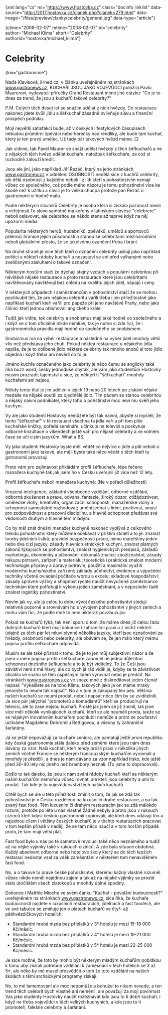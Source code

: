 
{xml:lang="cs" ns="https://www.hostovka.cz" class="docinfo linklist" data-source="http://2017.hostovka.cz/clanek.php?clanek=279.html" data-image="/files/preview/clanky/celebrity/general.jpg" data-type="article"}

{ctime="2008-02-07" mtime="2008-02-07" id="celebrity" author="Michael Klíma" short="Celebrity" authorid="hostovka/michael_klima"}

# Celebrity

<!-- generated attribute kw by user_udpatekw.sh on 2020-04-25, do not edit -->

{kw="gastronomie"}

Naďa Klavisová, iHned.cz, v článku uveřejněném na stránkách www.gastronews.cz, KUCHAŘI JSOU JAKO VOJEVŮDCI položila Pavlu Maurerovi, vydavateli příručky Grand Restauant mimo jiné otázku: "Co je to dnes za trend, že jsou z kuchařů takové celebrity?"

P.M. Celých těch deset let se snažím udělat z nich hvězdy. Do restaurace nakonec jdete kvůli jídlu a šéfkuchař zásadně ovlivňuje slávu a finanční prospěch podniku.

Mojí největší satisfakcí bude, až v českých lifestylových časopisech nebudou průměrní zpěváci nebo herečky nad rendlíky, ale bude tam kuchař, který je ten pravý umělec. Už tady pár takových hvězd máme. □

Jak vidíme, tak Pavel Maurer se snaží udělat hvězdy z těch šéfkuchařů a ne z nějakých těch hvězd udělat kuchaře, natožpak šéfkuchaře, za což si rozhodně zalouží kredit.

Jsou ale jiní, jako například Jiří Řezáč, který na jeho stránkách www.gastronew.cz v oddělení OSOBNOSTI nedělá sice z kuchřů celebrity, ale dělá osobnost z každého neboli i z lidí kteří s pohostinstvím nemají vůbec co společného, což podle mého názoru je tomu pohostinství více ke škodě než k užitku a navíc je to veliká chucpa protože pan Řezáč o gastronomii ví hodně málo.

Podle některých slovníků Celebrity je osoba která si získala pozonost medií a veřejnosti.To slovo samotné má kořeny v latinském slovese "celebrere" neboli oslavovat, ale celebritou se někdo stane až teprve když na něj upozorní media.

Popularita některých herců, hudebníků, zpěváků, umělců a sportovců překročí hranice jejich působnosti a stanou se celebritami mezinárodními neboli globálními přesto, že se takolvému ozančení třeba i bráni.

Na druhé straně je více těch kteří o označení celebrity usilují jako například politici a někteří rádoby kuchaři a nezastaví se ani před vylhanými nebo zveličenými zásluhami o takové označení.

Některým hostům stačí že dýchají stejný vzduch s populární celebritou při návštěvě nějaké restaurace a proto restaurace které jsou celebritami navštěvovány navštěvují bez ohledu na kvalittu jejich jídel, nápojů i ceny.

V některých případech i zaměstnancům v pohostinství stačí že se mohou pochluubit tím, že pro nějakou celebritu vařili třeba i jen příležitostně jako například kuchaři kteří vařili pro papeže při jeho návštěvě Prahy, nebo jako číšníci kteří jednou obluhovali anglckého krále.

Tudíž jak vidíte, tak celebrity a snobismus mají také hodně co společného a i když se o tom oficiálně nikde nemluví, tak je nutno si zde říci, že i gastronomická pravidla mají hodně co společného se snobismem.

Snobismus má na výběr restaurace a následně na výběr jídel mnohdy větší vliv než představa jeho chuti. Pokud někteá restaurace u nějakého jídla napíše, že je to oblibené jídlo některé celebrity tak mnoho snobů si toto jídlo objedná i když třeba ani nevědí co to je.

Jméno kuchře označeného jako celebrity je něco čemu se anglicky také řiká buzz word, česky jednoduše chyták, ale vám jako studentům Hostovky musím prozradit tajemství a sice, že někteří ti "šéfkuchaři" mnohdy kuchařemi ani nejsou.

Někdy tento titul je jim udělen v jejich 19 nebo 20 letech po získání nějaké medaile na nějaké soutěi za ojedinělé jídlo. Tím pádem se stanou celebritou a nějaký naivní podnikatel, který toho o pohstinství moc neví mu svěří jeho kuchyni.

Vy ale jako studenti Hostovky nemůžete být tak naivní, abyste si mysleli, že tento "šéfkuchař" v té restauaci všechna ta jídla vaří a při tom píše kuchařské knížky, pořádá semináře, učinkuje na televizi a poskytuje odborné knzultace o víkendech ještě vaří pro nějaké celebrity a ve volném čase se učí cizím jazykům. What a BS.

Vy jako studenti Hostovky byste měli vědět co nejvíce o jídle a pití neboli o gastronomii jako takové, ale měli byste také něco vědět o těch kteří tu gstronomii provozují.

Proto vám pro zajímavost přikládám profil šéfkuchaře, lépe řečeno manažera kuchyně tak jak jsem ho v Česku uveřejnil již více než 12 lety.

Profil šéfkuchaře neboli manažera kuchyně: (Ne v pořadí důležitosti)

Vrozená inteligence, základní všeobecné vzdělání, odborné vzdělání, odborná zkušenost a praxe, odvaha, fantazie, široký obzor, ctižádostivost, umělecké vlohy, kreativita, organizační schopnosti, manažerské vlohy a schopnost samostatně rozhodovat; umění jednat s lidmi, poctivost, smysl pro zodpovědnost a pracovní disciplínu, a hlavně schopnost předávat své vědomosti druhým a hlavně těm mladým.

Co by měl znát dnešní manažer kuchyně nakonec vyplývá z celkového trendu pohostinství který můžeme očekávat v příštím století a to je: znalost tvorby jídelních lístků, pravidel bezpečnosti práce, mimo mateřštiny jeden nebo dva cizí jazyky, zásady hlavních etnických kuchyní, znalost platných zákonů týkajicích se pohostisntví, znalost hygienických předpisů, základů marketingu, ekonomiky a plánování; dokonalá znalost zbožíznalství; zásady nákupu potravin, zařízení a materiálu; teoretická i praktická znalost moderní technologie přípravy a úpravy potravin; použití a maximální využití moderního kuchyňského zařízení; základy účetnictví, evidence a výpočetní techniky včetně ovládání počítače wordu a excelu; skladové hospodářství; zásady správné výživy a shopnost rychle naučit nevyučené zaměstnance technikám které potřebují k výkonu jejich zaměstnání, a v neposlední řadě znalost logistiky pohostinství.

Nevím jak vy, ale já celou tu dobu vývoj českého pohostisntví sleduji relativně pozorně a srovnávám ho s vývojem pohostisntví v jiných zemích a mohu vám říci, že podle mně to není nikterak povzbuzujicí.

Pokud se kuchařů týká, tak není sporu o tom, že máme dnes již celou řadu dobrých kuchařů kteří mají dokonce i zahraniční praxi a z nichž někteří údajně za těch pár let mluví plynně několika jazyky, kteří jsou označováni za hvězdy, osobnosti nebo celebrity, ale obávám se, že jen málo který mému popisu profilu šéfkuchaře odpovídá.

Musím se ale také přiznat k tomu, že je to jen můj subjektivní názor a že jsem v mém popisu profilu šéfkuchaře zapoměl ne jednu důležitou schopnost dnešního šefkuchaře a to je být viditelný. To že Češi jsou závistiví není z mé hlavy, ale co bych já rád viděl je, kdyby se ta závistivost obrátila ve snahu se těm úspěšným lidem vyrovnat nebo je předčít. Na stránkách www.gastronews.cz ve snaze mně z diskreditovat jeden čtenář napsal: "Vykašlete se na toho Klímu, takových jako je on máme mraky jenomže to neumí tak napsat". No a v tom je zakopaný ten pes. Většina našich kuchařů se neumí prodat, neboli napsat něco čím by se zviditelnili. Je sice pár jakýchsi "promoterů a komediantů" kteří se producírují na televisi, ale to zase nejsou kuchaři. Prostě jak jsem se již zmínil, tak jsne sice měli několik vynikajicéch kuchařů, kteří se ale neuměli proda, takže se se nějakým inovativním kuchařem pochlubit nemůže a proto ze zoufalství uctíváme Magdalenu Dobromilu Rettigovou, a všecny ty zahraniční šarlatány.

Já se ještě nepovažuji za kuchaře seniora, ale pamatuji ještě první republiku kdy česká gastronomie stála daleko před zeměmi které jsou nám dnes dávány za vzor. Naši kuchaři, kteří tehdy prošli praxí v několika jiných zemích včetně Francie se některým francouzským kuchařům vyrovnali a mnohdy je předčili, a dnes je nám dáváno za vzor například Irsko, kde ještě před 30-40 lety nic jiného než brambory neznali. (To jsme to dopracovali).

Došlo to tak daleko, že jsou k nám zváni rádoby kuchaři kteří se některým našim kuchařům nemohou vůbec rovnat, ale kteří jsou celebrity a umí to prodat. Tak kde je to vojevůdcovství těch našich kuchařů.

Chtěl bych se ale u této příležitosti zmínit o tom, že jak se zdá tak pohostisntví je v Česku rozděleno na luxusní či drahé restaurace, a na tak zvaný fast food. Těm luxusním či drahým restauracím jak se zdá málokdo rozumí, protože po léta u nás vlastně žádné nebyly a proto jsou v rukouch cizinců kteří kdysi českou gastronomii kopírovali, ale kteří dnes udávají tón a najednou cílem i většiny českých kuchařů je v těchto restaruacích pracovat v tom lepším příadě v naději, že se tam něco naučí a v tom horším případě proto,že tam mají větší plat.

Fast food bylo u nás po té sametové revoluci také něco neznámého a tudíž až na nějké výjimky také v rukouch cizinců. A zde byla situace obdobná. Každý absolvent odborné nebo hotelové školy který se do těch lepších restarací nedostal vzal za vděk zaměsntání v některém tom nenaviděném fast food.

No, a o takové to pravé české pohostisntví, kterému každý vlastně rozuměl vůbec nikdo neměl najednou zájem a tak až na nějaké výjimky se prostě stalo útočištěm všech zlatokopů a mnohdy úplné spodiny.

Dokonce i Matthie Mioche ve svém čánku "Kuchař - povolání budoucnosti?" uveřejněném na stránkách www.gastronews.cz, sice říká, že kuchaře budoucnosti najdete v luxusních restauracích, jídelnách a fast foodech, ale ve své tabulce se zmiňuje jen o platech kuchařů ve čtyř- až pětihvězdičkových hotelích:

  * Standardní hrubá mzda bez příplatků v 3* hotelu je mezi 15-18 000 Kč/měsíc.
  * Standardní hrubá mzda bez příplatků v 4* hotelu je mezi 19-21 000 Kč/měsíc.
  * Standardní hrubá mzda bez příplatků v 5* hotelu je mezi 22-25 000 Kč/měsíc.

Je sice možné, že toto by mohlo být některým mladým kuchařům pobídkou k tomu aby získali potřebné vzdělání k zaměsnání v těch hotelích se 3 až 5*, ale něko by mě musel přesvědčit o tom že toto vzdělání na našich školách s těmi archaickými programy získají.

No, to mé lamentování ale moc nepomůže a bohužel to nikam nevede, a ten trend těch celebrit bych vlastně ani neměnil, ale považuji za moji povinnost Vás jako studenty Hostovky naučit rozeznávat kdo jsou to ti dobří kuchaři, i když ne třeba vojevůdci v těch velkých kuchyních, a kdo jsou to ti promoteři, falešné celebrity a šarlatáni.

